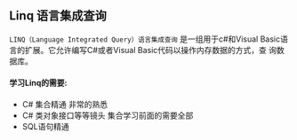 Linq 语言集成查询
---
`LINQ（Language Integrated Query）语言集成查询` 是一组用于c#和Visual Basic语言的扩展。它允许编写C#或者Visual Basic代码以操作内存数据的方式，查
询数据库。
#### 学习Linq的需要:
* C# 集合精通 非常的熟悉
* C# 类对象接口等等镜头 集合学习前面的需要全部
* SQL语句精通 
